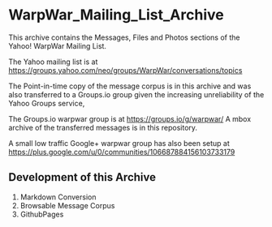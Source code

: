 # WarpWar_Mailing_List_Archive
This archive contains the  Messages, Files and Photos sections of the Yahoo! WarpWar Mailing List.

The Yahoo mailing list is at https://groups.yahoo.com/neo/groups/WarpWar/conversations/topics

The Point-in-time copy of the message corpus is in this archive and was also transferred to a Groups.io group given the increasing unreliability of the Yahoo Groups service,

The Groups.io warpwar group is at https://groups.io/g/warpwar/
A mbox archive of the transferred messages is in this repository.

A small low traffic Google+ warpwar group has also been setup at https://plus.google.com/u/0/communities/106687884156103733179

## Development of this Archive

 1. Markdown Conversion
 2. Browsable Message Corpus
 3. GithubPages

<!--stackedit_data:
eyJoaXN0b3J5IjpbLTU3ODE1MzEyMF19
-->